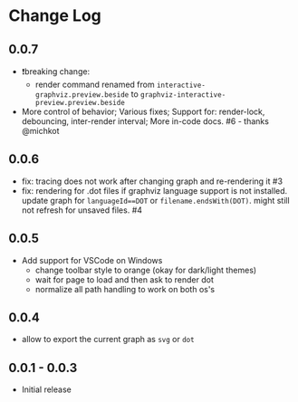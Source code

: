 # Change Log

## 0.0.7
- ❗breaking change:
  - render command renamed from `interactive-graphviz.preview.beside` to `graphviz-interactive-preview.preview.beside`
- More control of behavior; Various fixes; Support for: render-lock, debouncing, inter-render interval; More in-code docs. #6 - thanks @michkot

## 0.0.6
- fix: tracing does not work after changing graph and re-rendering it #3
- fix: rendering for .dot files if graphviz language support is not installed. update graph for `languageId==DOT` or `filename.endsWith(DOT)`. might still not refresh for unsaved files. #4

## 0.0.5
- Add support for VSCode on Windows
  - change toolbar style to orange (okay for dark/light themes)
  - wait for page to load and then ask to render dot
  - normalize all path handling to work on both os's

## 0.0.4
- allow to export the current graph as `svg` or `dot`

## 0.0.1 - 0.0.3
- Initial release